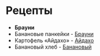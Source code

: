 # Рецепты

- **Брауни**
- Банановые панкейки - [Брауни](brownie.md)
- Картофель «Айдахо» - [Айдахо](aidaho.md)
- Банановый хлеб - [Банановый](banana.md)
